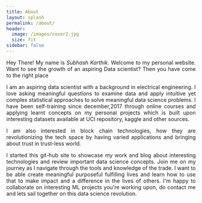 ```yaml
---
title: About
layout: splash
permalink: /about/
header:
  image: /images/cover2.jpg
  size: fit
sidebar: false
---
```


<style>
body {
text-align: justify}
</style>


Hey There! My name is *Subhash Karthik*. Welcome to my personal website.
Want to see the growth of an aspiring Data scientist? Then you have come to the right place

I am an aspiring data scientist with a background in electrical engineering. I love asking meaningful questions to examine data and apply intuitive yet complex statistical approaches to solve meaningful data science problems. I have been self-training since december,2017 through online courses and applying learnt concepts on my personal projects which is built upon interesting datasets available at UCI repository, kaggle and other sources.

I am also interested in block chain technologies, how they are revolutionizing the tech space by having varied applications and bringing about trust in trust-less world.

I started this git-hub site to showcase my work and blog about interesting technologies and review important data science concepts. Join me on my journey as I navigate through the tools and knowledge of the trade. I want to be able create meaningful purposeful fulfilling lives and learn how to use that to make impact and a difference in the lives of others. I'm happy to collaborate on interesting ML projects you're working upon, do contact me and lets sail together on this data science revolution.
